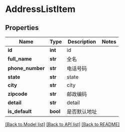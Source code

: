 # AddressListItem

## Properties
Name | Type | Description | Notes
------------ | ------------- | ------------- | -------------
**id** | **int** |  id | 
**full_name** | **str** |  全名 | 
**phone_number** | **str** |  电话号码 | 
**state** | **str** |  state | 
**city** | **str** |  city | 
**zipcode** | **str** |  邮政编码 | 
**detail** | **str** |  detail | 
**is_default** | **bool** |  是否默认地址 | 

[[Back to Model list]](../README.md#documentation-for-models) [[Back to API list]](../README.md#documentation-for-api-endpoints) [[Back to README]](../README.md)

